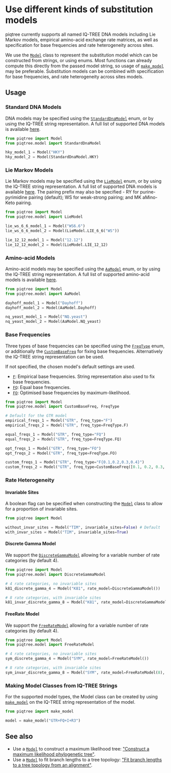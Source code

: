 # Use different kinds of substitution models

piqtree currently supports all named IQ-TREE DNA models including Lie Markov models, empirical amino-acid exchange rate matrices,
as well as specification for base frequencies and rate heterogeneity across sites.

We use the [`Model`](../api/model/Model.md) class to represent the substitution model which can be constructed from strings, or
using enums. Most functions can already compute this directly from the passed model string, so usage of [`make_model`](../api/model/make_model.md) may be preferable. Substitution models can be combined with specification for base frequencies, and rate heterogeneity across sites models.

## Usage

### Standard DNA Models

DNA models may be specified using the [`StandardDnaModel`](../api/model/SubstitutionModel.md#piqtree.model.StandardDnaModel) enum, or by using
the IQ-TREE string representation. A full list of supported DNA models is available [here](../api/model/SubstitutionModel.md#piqtree.model.StandardDnaModel).

```python
from piqtree import Model
from piqtree.model import StandardDnaModel

hky_model_1 = Model("HKY")
hky_model_2 = Model(StandardDnaModel.HKY)
```

### Lie Markov Models

Lie Markov models may be specified using the [`LieModel`](../api/model/SubstitutionModel.md#piqtree.model.LieModel) enum, or by using
the IQ-TREE string representation. A full list of supported DNA models is available [here](../api/model/SubstitutionModel.md#piqtree.model.LieModel). The pairing prefix may also be specified - RY for purine-pyrimidine pairing (default); WS for weak-strong pairing; and MK aMino-Keto pairing.

```python
from piqtree import Model
from piqtree.model import LieModel

lie_ws_6_6_model_1 = Model("WS6.6")
lie_ws_6_6_model_2 = Model(LieModel.LIE_6_6("WS"))

lie_12_12_model_1 = Model("12.12")
lie_12_12_model_2 = Model(LieModel.LIE_12_12)
```

### Amino-acid Models

Amino-acid models may be specified using the [`AaModel`](../api/model/SubstitutionModel.md#piqtree.model.AaModel) enum, or by using
the IQ-TREE string representation. A full list of supported amino-acid models is available [here](../api/model/SubstitutionModel.md#piqtree.model.AaModel).

```python
from piqtree import Model
from piqtree.model import AaModel

dayhoff_model_1 = Model("Dayhoff")
dayhoff_model_2 = Model(AaModel.Dayhoff)

nq_yeast_model_1 = Model("NQ.yeast")
nq_yeast_model_2 = Model(AaModel.NQ_yeast)
```

### Base Frequencies

Three types of base frequencies can be specified using the [`FreqType`](../api/model/FreqType.md) enum, or additionally the [`CustomBaseFreq`](../api/model/FreqType.md) for fixing base frequencies. Alternatively the IQ-TREE string representation can be used.

If not specified, the chosen model's default settings are used.

- [`F`](../api/model/FreqType.md#piqtree.model.FreqType.F): Empirical base frequencies. String representation also used to fix base frequencies.
- [`FQ`](../api/model/FreqType.md#piqtree.model.FreqType.FQ): Equal base frequencies.
- [`FO`](../api/model/FreqType.md#piqtree.model.FreqType.FO): Optimised base frequencies by maximum-likelihood.

```python
from piqtree import Model
from piqtree.model import CustomBaseFreq, FreqType

# Default for the GTR model
empirical_freqs_1 = Model("GTR", freq_type="F")
empirical_freqs_2 = Model("GTR", freq_type=FreqType.F)

equal_freqs_1 = Model("GTR", freq_type="FQ")
equal_freqs_2 = Model("GTR", freq_type=FreqType.FQ)

opt_freqs_1 = Model("GTR", freq_type="FO")
opt_freqs_2 = Model("GTR", freq_type=FreqType.FO)

custom_freqs_1 = Model("GTR", freq_type="F{0.1,0.2,0.3,0.4}")
custom_freqs_2 = Model("GTR", freq_type=CustomBaseFreq([0.1, 0.2, 0.3, 0.4]))
```

### Rate Heterogeneity

#### Invariable Sites

A boolean flag can be specified when constructing the [`Model`](../api/model/Model.md) class to allow for a proportion of invariable sites.

```python
from piqtree import Model

without_invar_sites = Model("TIM", invariable_sites=False) # Default
with_invar_sites = Model("TIM", invariable_sites=True)
```

#### Discrete Gamma Model

We support the [`DiscreteGammaModel`](../api/model/RateModel.md#piqtree.model.DiscreteGammaModel) allowing for a variable number of rate categories (by default 4).

```python
from piqtree import Model
from piqtree.model import DiscreteGammaModel

# 4 rate categories, no invariable sites
k81_discrete_gamma_4 = Model("K81", rate_model=DiscreteGammaModel())

# 8 rate categories, with invariable sites
k81_invar_discrete_gamma_8 = Model("K81", rate_model=DiscreteGammaModel(8), invariable_sites=True)
```

#### FreeRate Model

We support the [`FreeRateModel`](../api/model/RateModel.md#piqtree.model.FreeRateModel) allowing for a variable number of rate categories (by default 4).

```python
from piqtree import Model
from piqtree.model import FreeRateModel

# 4 rate categories, no invariable sites
sym_discrete_gamma_4 = Model("SYM", rate_model=FreeRateModel())

# 8 rate categories, with invariable sites
sym_invar_discrete_gamma_8 = Model("SYM", rate_model=FreeRateModel(8), invariable_sites=True)
```

### Making Model Classes from IQ-TREE Strings

For the supported model types, the Model class can be created by using [`make_model`](../api/model/make_model.md) on the IQ-TREE string representation of the model.

```python
from piqtree import make_model

model = make_model("GTR+FQ+I+R3")
```

## See also

- Use a [`Model`](../api/model/Model.md) to construct a maximum likelihood tree: ["Construct a maximum likelihood phylogenetic tree"](construct_ml_tree.md).
- Use a [`Model`](../api/model/Model.md) to fit branch lengths to a tree topology: ["Fit branch lengths to a tree topology from an alignment"](fit_tree_topology.md).
